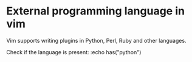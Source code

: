 # External programming language in vim

Vim supports writing plugins in Python, Perl, Ruby and other languages.

Check if the language is present:
:echo has("python")
